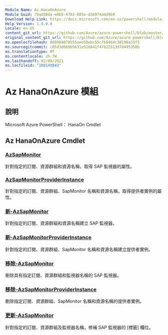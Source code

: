 ```yaml
---
Module Name: Az.HanaOnAzure
Module Guid: 79ad50da-e6b5-4703-885a-d36974a4d9b9
Download Help Link: https://docs.microsoft.com/en-us/powershell/module/az.hanaonazure
Help Version: 1.0.0.0
Locale: en-US
content_git_url: https://github.com/Azure/azure-powershell/blob/master/src/HanaOnAzure/help/Az.HanaOnAzure.md
original_content_git_url: https://github.com/Azure/azure-powershell/blob/master/src/HanaOnAzure/help/Az.HanaOnAzure.md
ms.openlocfilehash: 8d8984070555aee58ebc55cfb8464c38190a33f5
ms.sourcegitcommit: c05d3d669b5631e526841f47b22513d78495350b
ms.translationtype: MT
ms.contentlocale: zh-TW
ms.lasthandoff: 02/09/2021
ms.locfileid: "100140843"
---
```

# Az HanaOnAzure 模組
## 說明
Microsoft Azure PowerShell： HanaOn Cmdlet

## Az HanaOnAzure Cmdlet
### [AzSapMonitor](Get-AzSapMonitor.md)
針對指定的訂閱、資源群組和資源名稱，取得 SAP 監視器的屬性。

### [AzSapMonitorProviderInstance](Get-AzSapMonitorProviderInstance.md)
針對指定的訂閱、資源群組、SapMonitor 名稱和資源名稱，取得提供者實例的屬性。

### [新-AzSapMonitor](New-AzSapMonitor.md)
針對指定的訂閱、資源群組和資源名稱建立 SAP 監視器。

### [新-AzSapMonitorProviderInstance](New-AzSapMonitorProviderInstance.md)
針對指定的訂閱、資源群組、SapMonitor 名稱和資源名稱建立提供者實例。

### [移除-AzSapMonitor](Remove-AzSapMonitor.md)
刪除具有指定訂閱、資源群組和監視器名稱的 SAP 監視器。

### [移除-AzSapMonitorProviderInstance](Remove-AzSapMonitorProviderInstance.md)
刪除指定訂閱、資源群組、SapMonitor 名稱和資源名稱的提供者實例。

### [更新-AzSapMonitor](Update-AzSapMonitor.md)
針對指定的訂閱、資源群組及監視器名稱，修補 SAP 監視器的 [標籤] 欄位。

